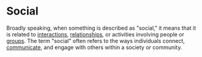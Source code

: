 # Social

Broadly speaking, when something is described as "social," it means that it is related to [interactions](/docs/glossary/interaction), [relationships](/docs/glossary/), or activities involving people or [groups](/docs/glossary/group). The term "social" often refers to the ways individuals connect, [communicate](/docs/glossary/communication), and engage with others within a society or community.